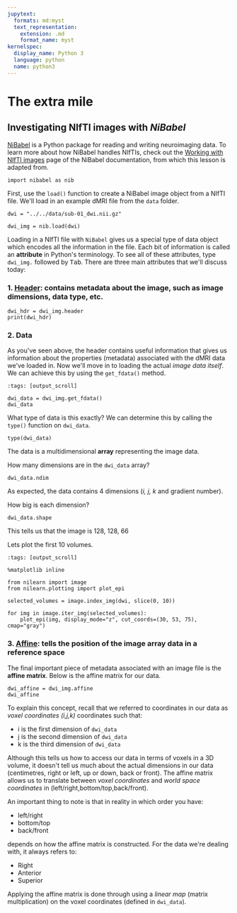 ```yaml
---
jupytext:
  formats: md:myst
  text_representation:
    extension: .md
    format_name: myst
kernelspec:
  display_name: Python 3
  language: python
  name: python3
---
```


# The extra mile

## Investigating NIfTI images with *NiBabel*

[NiBabel](https://nipy.org/nibabel/) is a Python package for reading and writing neuroimaging data.
To learn more about how NiBabel handles NIfTIs, check out the [Working with NIfTI images](https://nipy.org/nibabel/nifti_images.html) page of the NiBabel documentation, from which this lesson is adapted from.

```{code-cell} python
import nibabel as nib
```

First, use the `load()` function to create a NiBabel image object from a NIfTI file.
We'll load in an example dMRI file from the `data` folder.

```{code-cell} python
dwi = "../../data/sub-01_dwi.nii.gz"

dwi_img = nib.load(dwi)
```

Loading in a NIfTI file with `NiBabel` gives us a special type of data object which encodes all the information in the file.
Each bit of information is called an **attribute** in Python's terminology.
To see all of these attributes, type `dwi_img.` followed by <kbd>Tab</kbd>.
There are three main attributes that we'll discuss today:

### 1. [Header](https://nipy.org/nibabel/nibabel_images.html#the-image-header): contains metadata about the image, such as image dimensions, data type, etc.

```{code-cell} python
dwi_hdr = dwi_img.header
print(dwi_hdr)
```

### 2. Data

As you've seen above, the header contains useful information that gives us information about the properties (metadata) associated with the dMRI data we've loaded in.
Now we'll move in to loading the actual *image data itself*.
We can achieve this by using the `get_fdata()` method.

```{code-cell} python
:tags: [output_scroll]

dwi_data = dwi_img.get_fdata()
dwi_data
```

What type of data is this exactly? We can determine this by calling the `type()` function on `dwi_data`.

```{code-cell} python
type(dwi_data)
```

The data is a multidimensional **array** representing the image data.

How many dimensions are in the `dwi_data` array?

```{code-cell} python
dwi_data.ndim
```

As expected, the data contains 4 dimensions (*i, j, k* and gradient number).

How big is each dimension?

```{code-cell} python
dwi_data.shape
```

This tells us that the image is 128, 128, 66

Lets plot the first 10 volumes.

```{code-cell} python
:tags: [output_scroll]

%matplotlib inline

from nilearn import image
from nilearn.plotting import plot_epi

selected_volumes = image.index_img(dwi, slice(0, 10))

for img in image.iter_img(selected_volumes):
    plot_epi(img, display_mode="z", cut_coords=(30, 53, 75), cmap="gray")
```

### 3. [Affine](https://nipy.org/nibabel/coordinate_systems.html): tells the position of the image array data in a reference space

The final important piece of metadata associated with an image file is the **affine matrix**.
Below is the affine matrix for our data.

```{code-cell} python
dwi_affine = dwi_img.affine
dwi_affine
```

To explain this concept, recall that we referred to coordinates in our data as *voxel coordinates (i,j,k)* coordinates such that:

* i is the first dimension of `dwi_data`
* j is the second dimension of `dwi_data`
* k is the third dimension of `dwi_data`

Although this tells us how to access our data in terms of voxels in a 3D volume, it doesn't tell us much about the actual dimensions in our data (centimetres, right or left, up or down, back or front).
The affine matrix allows us to translate between *voxel coordinates* and *world space coordinates* in (left/right,bottom/top,back/front).

An important thing to note is that in reality in which order you have:

* left/right
* bottom/top
* back/front

depends on how the affine matrix is constructed. For the data we're dealing with, it always refers to:

* Right
* Anterior
* Superior

Applying the affine matrix is done through using a *linear map* (matrix multiplication) on the voxel coordinates (defined in `dwi_data`).
